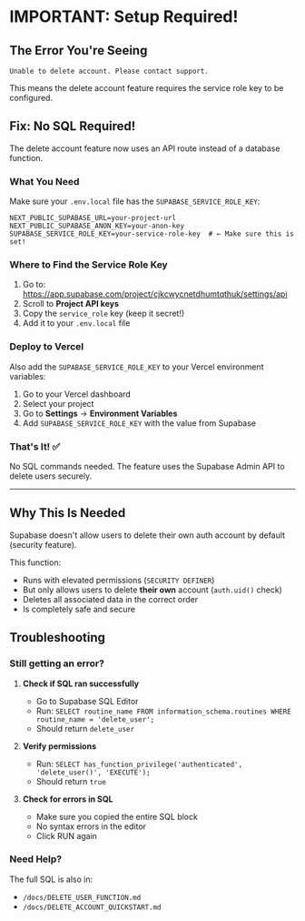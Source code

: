 # IMPORTANT: Setup Required!

## The Error You're Seeing

```
Unable to delete account. Please contact support.
```

This means the delete account feature requires the service role key to be configured.

## Fix: No SQL Required!

The delete account feature now uses an API route instead of a database function.

### What You Need

Make sure your `.env.local` file has the `SUPABASE_SERVICE_ROLE_KEY`:

```env
NEXT_PUBLIC_SUPABASE_URL=your-project-url
NEXT_PUBLIC_SUPABASE_ANON_KEY=your-anon-key
SUPABASE_SERVICE_ROLE_KEY=your-service-role-key  # ← Make sure this is set!
```

### Where to Find the Service Role Key

1. Go to: https://app.supabase.com/project/cjkcwycnetdhumtqthuk/settings/api
2. Scroll to **Project API keys**
3. Copy the `service_role` key (keep it secret!)
4. Add it to your `.env.local` file

### Deploy to Vercel

Also add the `SUPABASE_SERVICE_ROLE_KEY` to your Vercel environment variables:

1. Go to your Vercel dashboard
2. Select your project
3. Go to **Settings** → **Environment Variables**  
4. Add `SUPABASE_SERVICE_ROLE_KEY` with the value from Supabase

### That's It! ✅

No SQL commands needed. The feature uses the Supabase Admin API to delete users securely.

---

## Why This Is Needed

Supabase doesn't allow users to delete their own auth account by default (security feature).

This function:
- Runs with elevated permissions (`SECURITY DEFINER`)
- But only allows users to delete **their own** account (`auth.uid()` check)
- Deletes all associated data in the correct order
- Is completely safe and secure

## Troubleshooting

### Still getting an error?

1. **Check if SQL ran successfully**
   - Go to Supabase SQL Editor
   - Run: `SELECT routine_name FROM information_schema.routines WHERE routine_name = 'delete_user';`
   - Should return `delete_user`

2. **Verify permissions**
   - Run: `SELECT has_function_privilege('authenticated', 'delete_user()', 'EXECUTE');`
   - Should return `true`

3. **Check for errors in SQL**
   - Make sure you copied the entire SQL block
   - No syntax errors in the editor
   - Click RUN again

### Need Help?

The full SQL is also in:
- `/docs/DELETE_USER_FUNCTION.md`
- `/docs/DELETE_ACCOUNT_QUICKSTART.md`
